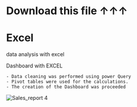 # Download this file ↑↑↑

# Excel
data analysis with excel



Dashboard with EXCEL

    - Data cleaning was performed using power Query
    - Pivot tables were used for the calculations.
    - The creation of the Dashboard was proceeded
    
    
   
![Sales_report 4](https://user-images.githubusercontent.com/107519723/213829494-787255b5-6729-4be7-8914-448cfead62e5.PNG)
